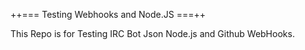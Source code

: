 ++=== Testing Webhooks and Node.JS ===++

This Repo is for Testing IRC Bot Json Node.js and Github WebHooks.